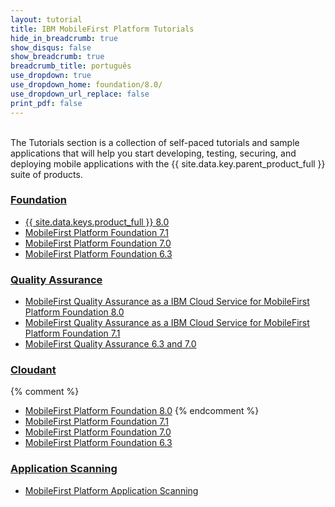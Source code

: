 ```yaml
---
layout: tutorial
title: IBM MobileFirst Platform Tutorials
hide_in_breadcrumb: true
show_disqus: false
show_breadcrumb: true
breadcrumb_title: português
use_dropdown: true
use_dropdown_home: foundation/8.0/
use_dropdown_url_replace: false
print_pdf: false
---
```

<!-- NLS_CHARSET=UTF-8 -->
<br>
The Tutorials section is a collection of self-paced tutorials and sample applications that will help you start developing, testing, securing, and deploying mobile applications with the {{ site.data.key.parent_product_full }} suite of products.

### [Foundation]({{site.baseurl}}/tutorials/pt-br/foundation/)
* [{{ site.data.keys.product_full }} 8.0]({{site.baseurl}}/tutorials/pt-br/foundation/8.0/all-tutorials/)
* [MobileFirst Platform Foundation 7.1]({{site.baseurl}}/tutorials/en/foundation/7.1/all-tutorials/)
* [MobileFirst Platform Foundation 7.0]({{site.baseurl}}/tutorials/en/foundation/7.0/all-tutorials/)
* [MobileFirst Platform Foundation 6.3]({{site.baseurl}}/tutorials/en/foundation/6.3/all-tutorials/)

### [Quality Assurance]({{site.baseurl}}/tutorials/en/quality-assurance/)
* [MobileFirst Quality Assurance as a IBM Cloud Service for MobileFirst Platform Foundation 8.0]({{site.baseurl}}/tutorials/en/quality-assurance/8.0/)
* [MobileFirst Quality Assurance as a IBM Cloud Service for MobileFirst Platform Foundation 7.1]({{site.baseurl}}/tutorials/en/quality-assurance/7.1/overview/)
* [MobileFirst Quality Assurance 6.3 and 7.0](https://www-01.ibm.com/support/knowledgecenter/SSFRDS_6.3.0/com.ibm.mqa.uau.doc/mqa630_welcome.html)

### [Cloudant]({{site.baseurl}}/tutorials/en/cloudant/)
{% comment %}
* [MobileFirst Platform Foundation 8.0]({{site.baseurl}}/tutorials/en/foundation/8.0/using-the-mfpf-sdk/working-with-cloudant-nosql-db-api/)
{% endcomment %}
* [MobileFirst Platform Foundation 7.1]({{site.baseurl}}/tutorials/en/foundation/7.1/data/working-with-cloudant-nosql-db-api/)
* [MobileFirst Platform Foundation 7.0]({{site.baseurl}}/tutorials/en/foundation/7.0/data/cloudant-nosql-db-api/)
* [MobileFirst Platform Foundation 6.3]({{site.baseurl}}/tutorials/en/product-integration/6.3/cloudant/)

### [Application Scanning]({{site.baseurl}}/tutorials/en/application-scanning/)
* [MobileFirst Platform Application Scanning]({{site.baseurl}}/tutorials/en/application-scanning/)
